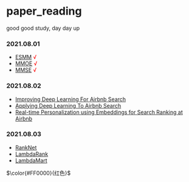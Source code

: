 # paper_reading
good good study, day day up

### 2021.08.01
* [ESMM](https://github.com/kavin525zhang/paper_reading/blob/main/CTR/Entire%20Space%20Multi-Task%20Model%EF%BC%9AAn%20Effictive%20Approach%20for%20Estimating%20Post-Click%20Conversion%20Rate.md) <font color=#FF0000>√</font>
* [MMOE](https://github.com/kavin525zhang/paper_reading/blob/main/CTR/Modeling%20Task%20Relationships%20in%20Multi-task%20Learning%20with%20Multi-gate%20Mixture-of-Experts.md) <font color=#FF0000>√</font>
* [MMSE](https://github.com/kavin525zhang/paper_reading/blob/main/CTR/Multitask%20Mixture%20of%20Sequential%20Experts%20for%20User%20Activity%20Streams.md) <font color=#FF0000>√</font>

### 2021.08.02
* [Improving Deep Learning For Airbnb Search](https://github.com/kavin525zhang/paper_reading/blob/main/information_retrieval/Improving%20Deep%20Learning%20For%20Airbnb%20Search.md)
* [Applying Deep Learning To Airbnb Search](https://github.com/kavin525zhang/paper_reading/blob/main/information_retrieval/Applying%20Deep%20Learning%20To%20Airbnb%20Search.md)
* [Real-time Personalization using Embeddings for Search Ranking at Airbnb](https://github.com/kavin525zhang/paper_reading/blob/main/information_retrieval/Real-time%20Personalization%20using%20Embeddings%20for%20Search%20Ranking%20at%20Airbnb.md)

### 2021.08.03
* [RankNet](https://github.com/kavin525zhang/paper_reading/blob/main/information_retrieval/RankNet.md)
* [LambdaRank](https://github.com/kavin525zhang/paper_reading/blob/main/information_retrieval/LambdaRank.md)
* [LambdaMart](https://github.com/kavin525zhang/paper_reading/blob/main/information_retrieval/LambdaMart.md)


$\color{#FF0000}{红色}$
